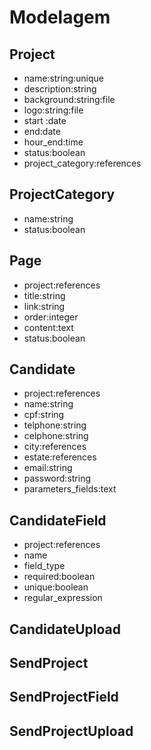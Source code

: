 # Modelagem #

## Project ##

- name:string:unique
- description:string
- background:string:file
- logo:string:file
- start :date
- end:date
- hour_end:time
- status:boolean
- project_category:references

## ProjectCategory ##

- name:string
- status:boolean

## Page ##

- project:references
- title:string
- link:string
- order:integer
- content:text
- status:boolean

## Candidate ##

- project:references
- name:string
- cpf:string
- telphone:string
- celphone:string
- city:references
- estate:references
- email:string
- password:string
- parameters_fields:text

## CandidateField ##

- project:references
- name
- field_type
- required:boolean
- unique:boolean
- regular_expression


## CandidateUpload ##

## SendProject ##

## SendProjectField ##

## SendProjectUpload ##

